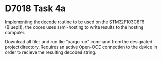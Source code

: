 # D7018 Task 4a

Implementing the decode routine to be used on the  STM32F103C8T6 (Bluepill), the codes uses semi-hosting to write results to the hosting computer.

Download all files and run the "xargo run" command from the designated project directory. Requires an active Open-OCD connection to the device in order to recieve the resulting decoded string.

